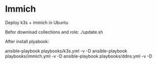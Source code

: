# Immich
Deploy k3s + immich in Ubuntu

Befor download collections and role: ./update.sh

After install plyabook:

ansible-playbook playbooks/k3s.yml -v -D
ansible-playbook playbooks/immich.yml -v -D
ansible-playbook playbooks/ddns.yml -v -D
